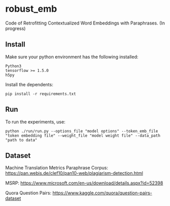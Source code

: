 # robust_emb
Code of Retrofitting Contextualized Word Embeddings with Paraphrases. (In progress)

## Install
Make sure your python environment has the following installed:

    Python3
    tensorflow >= 1.5.0
    h5py
    
Install the dependents:

    pip install -r requirements.txt
    
## Run
To run the experiments, use:

    python ./run/run.py --options_file "model options" --token_emb_file "token embedding file" --weight_file "model weight file" --data_path "path to data"



## Dataset
Machine Translation Metrics Paraphrase Corpus: https://pan.webis.de/clef10/pan10-web/plagiarism-detection.html

MSRP: https://www.microsoft.com/en-us/download/details.aspx?id=52398

Quora Question Pairs: https://www.kaggle.com/quora/question-pairs-dataset